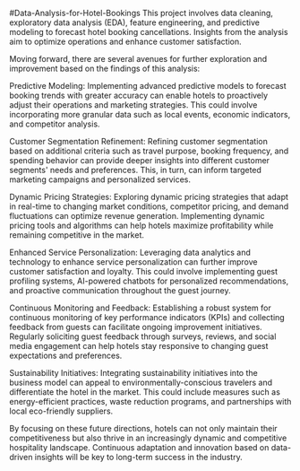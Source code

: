 #Data-Analysis-for-Hotel-Bookings
This project involves data cleaning, exploratory data analysis (EDA), feature engineering, and predictive modeling to forecast hotel booking cancellations. Insights from the analysis aim to optimize operations and enhance customer satisfaction.

Moving forward, there are several avenues for further exploration and improvement based on the findings of this analysis:

Predictive Modeling: Implementing advanced predictive models to forecast booking trends with greater accuracy can enable hotels to proactively adjust their operations and marketing strategies. This could involve incorporating more granular data such as local events, economic indicators, and competitor analysis.

Customer Segmentation Refinement: Refining customer segmentation based on additional criteria such as travel purpose, booking frequency, and spending behavior can provide deeper insights into different customer segments' needs and preferences. This, in turn, can inform targeted marketing campaigns and personalized services.

Dynamic Pricing Strategies: Exploring dynamic pricing strategies that adapt in real-time to changing market conditions, competitor pricing, and demand fluctuations can optimize revenue generation. Implementing dynamic pricing tools and algorithms can help hotels maximize profitability while remaining competitive in the market.

Enhanced Service Personalization: Leveraging data analytics and technology to enhance service personalization can further improve customer satisfaction and loyalty. This could involve implementing guest profiling systems, AI-powered chatbots for personalized recommendations, and proactive communication throughout the guest journey.

Continuous Monitoring and Feedback: Establishing a robust system for continuous monitoring of key performance indicators (KPIs) and collecting feedback from guests can facilitate ongoing improvement initiatives. Regularly soliciting guest feedback through surveys, reviews, and social media engagement can help hotels stay responsive to changing guest expectations and preferences.

Sustainability Initiatives: Integrating sustainability initiatives into the business model can appeal to environmentally-conscious travelers and differentiate the hotel in the market. This could include measures such as energy-efficient practices, waste reduction programs, and partnerships with local eco-friendly suppliers.

By focusing on these future directions, hotels can not only maintain their competitiveness but also thrive in an increasingly dynamic and competitive hospitality landscape. Continuous adaptation and innovation based on data-driven insights will be key to long-term success in the industry.
